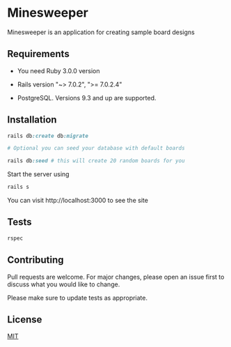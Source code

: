 # Minesweeper

Minesweeper is an application for creating sample board designs

## Requirements

- You need Ruby 3.0.0 version

- Rails version "~> 7.0.2", ">= 7.0.2.4"

- PostgreSQL. Versions 9.3 and up are supported.

## Installation

```ruby
rails db:create db:migrate

# Optional you can seed your database with default boards

rails db:seed # this will create 20 random boards for you

```

Start the server using 

```ruby
rails s
```

You can visit http://localhost:3000 to see the site

## Tests

```ruby
rspec 
```

## Contributing
Pull requests are welcome. For major changes, please open an issue first to discuss what you would like to change.

Please make sure to update tests as appropriate.

## License
[MIT](https://choosealicense.com/licenses/mit/)
